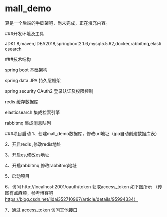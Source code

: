 # mall_demo
算是一个后端的手脚架吧，尚未完成，正在填充内容。

###开发环境及工具

JDK1.8,maven,IDEA2018,springboot2.1.6,mysql5.5.62,docker,rabbitmq,elasticsearch

###技术结构

spring boot                 基础架构

spring data JPA             持久层框架

spring security OAuth2      登录认证及权限控制

redis                       缓存数据库

elasticsearch               集成检索引擎

rabbitmq                    集成消息队列


###项目启动
1、创建mall_demo数据库，修改url地址（jpa自动创建数据库表）

2、开启redis ,修改redis地址

3、开启es,修改es地址

4、开启rabbitmq,修改rabbitmq地址

5、启动项目

6、访问 http://localhost:2001/oauth/token 获取access_token 如下图所示
（传图有点麻烦，参考博客吧 https://blog.csdn.net/lidai352710967/article/details/95994334）

7、通过 access_token 访问其他接口



